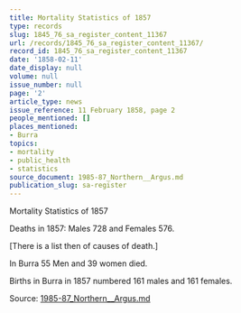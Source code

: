 ```yaml
---
title: Mortality Statistics of 1857
type: records
slug: 1845_76_sa_register_content_11367
url: /records/1845_76_sa_register_content_11367/
record_id: 1845_76_sa_register_content_11367
date: '1858-02-11'
date_display: null
volume: null
issue_number: null
page: '2'
article_type: news
issue_reference: 11 February 1858, page 2
people_mentioned: []
places_mentioned:
- Burra
topics:
- mortality
- public_health
- statistics
source_document: 1985-87_Northern__Argus.md
publication_slug: sa-register
---
```


Mortality Statistics of 1857

Deaths in 1857: Males 728 and Females 576.

[There is a list then of causes of death.]

In Burra 55 Men and 39 women died.

Births in Burra in 1857 numbered 161 males and 161 females.

Source: [1985-87_Northern__Argus.md](/downloads/markdown/1985-87_Northern__Argus.md)
